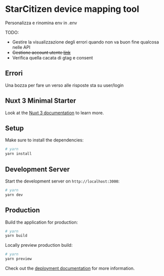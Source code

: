 # StarCitizen device mapping tool

Personalizza e rinomina env in .env

TODO:
 * Gestire la visualizzazione degli errori quando non va  buon fine qualcosa nelle API
 * ~~Gestione account utente [link](https://github.com/atinux/nuxt-auth-utils)~~
 * Verifica quella cacata di gtag e consent

## Errori

Una bozza per fare un verso alle risposte sta su user/login

## Nuxt 3 Minimal Starter

Look at the [Nuxt 3 documentation](https://nuxt.com/docs/getting-started/introduction) to learn more.

## Setup

Make sure to install the dependencies:

```bash
# yarn
yarn install
```
## Development Server

Start the development server on `http://localhost:3000`:

```bash
# yarn
yarn dev
```

## Production

Build the application for production:

```bash
# yarn
yarn build
```

Locally preview production build:

```bash
# yarn
yarn preview
```

Check out the [deployment documentation](https://nuxt.com/docs/getting-started/deployment) for more information.
